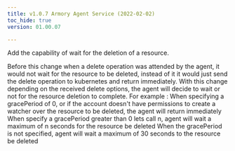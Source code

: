 ```yaml
---
title: v1.0.7 Armory Agent Service (2022-02-02)
toc_hide: true
version: 01.00.07

---
```


Add the capability of wait for the deletion of a resource.

Before this change when a delete operation was attended by the agent, it would not wait for the resource to be deleted, instead of it it would just send the delete operation to kubernetes and return immediately.
With this change depending on the received delete options, the agent will decide to wait or not for the resource deletion to complete.
For example : 
When specifying a gracePeriod of 0, or if the account doesn't have permissions to create a watcher over the resource to be deleted, the agent will return immediately 
When specify a gracePeriod greater than 0 lets call n, agent will wait a maximum of n seconds for the resource be deleted
When the gracePeriod is not specified, agent will wait a maximum of 30 seconds to the resource be deleted


